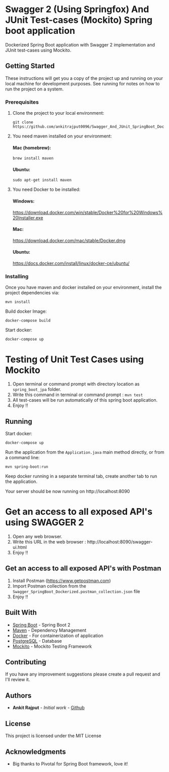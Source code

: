 # Swagger 2 (Using Springfox) And JUnit Test-cases (Mockito) Spring boot application 

Dockerized Spring Boot application with Swagger 2 implementation and JUnit test-cases using Mockito.

## Getting Started

These instructions will get you a copy of the project up and running on your local machine for development purposes. See running for notes on how to run the project on a system.

### Prerequisites

1. Clone the project to your local environment:
    ```
    git clone https://github.com/ankitrajput0096/Swagger_And_JUnit_SpringBoot_Dockerized
    ```

2. You need maven installed on your environment:

    #### Mac (homebrew):
    
    ```
    brew install maven
    ```
    #### Ubuntu:
    ```
    sudo apt-get install maven
    ```

3. You need Docker to be installed:

    #### Windows:
    https://download.docker.com/win/stable/Docker%20for%20Windows%20Installer.exe
    
    #### Mac:
    https://download.docker.com/mac/stable/Docker.dmg
    
    #### Ubuntu:
    https://docs.docker.com/install/linux/docker-ce/ubuntu/

### Installing

Once you have maven and docker installed on your environment, install the project dependencies via:

```
mvn install
```

Build docker Image:

```
docker-compose build
```

Start docker:

```
docker-compose up
```
# Testing of Unit Test Cases using Mockito 
1. Open terminal or command prompt with directory location as `spring_boot_jpa` folder.
2. Write this command in terminal or command prompt : `mvn test`
3. All test-cases will be run automatically of this spring boot application.
4. Enjoy !!

## Running

Start docker:
```
docker-compose up
```

Run the application from the `Application.java` main method directly,
or from a command line:
```
mvn spring-boot:run
```

Keep docker running in a separate terminal tab, create another tab to run the application.

Your server should be now running on http://localhost:8090

# Get an access to all exposed API's using SWAGGER 2

1. Open any web browser.
2. Write this URL in the web browser : http://localhost:8090/swagger-ui.html
3. Enjoy !!

## Get an access to all exposed API's with Postman

1. Install Postman (https://www.getpostman.com)
2. Import Postman collection from the `Swagger_SpringBoot_Dockerized.postman_collection.json` file
3. Enjoy !!

## Built With

* [Spring Boot](https://spring.io/projects/spring-boot) - Spring Boot 2
* [Maven](https://maven.apache.org/) - Dependency Management
* [Docker](https://www.docker.com/) - For containerization of application
* [PostgreSQL](https://www.postgresql.org/) - Database
* [Mockito](https://site.mockito.org/) - Mockito Testing Framework

## Contributing

If you have any improvement suggestions please create a pull request and I'll review it.


## Authors

* **Ankit Rajput** - *Initial work* - [Github](https://github.com/ankitrajput0096)

## License

This project is licensed under the MIT License

## Acknowledgments

* Big thanks to Pivotal for Spring Boot framework, love it!
